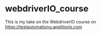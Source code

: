 # webdriverIO_course
This is my take on the WebdriverIO course on https://testautomationu.applitools.com
